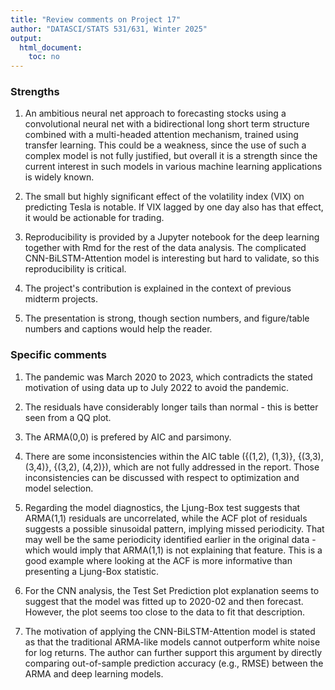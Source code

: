 ```yaml
---
title: "Review comments on Project 17"
author: "DATASCI/STATS 531/631, Winter 2025"
output:
  html_document:
    toc: no
---
```


### Strengths

1. An ambitious neural net approach to forecasting stocks using a convolutional neural net with a bidirectional long short term structure combined with a multi-headed attention mechanism, trained using transfer learning. This could be a weakness, since the use of such a complex model is not fully justified, but overall it is a strength since the current interest in such models in various machine learning applications is widely known.

1. The small but highly significant effect of the volatility index (VIX) on predicting Tesla is notable. If VIX lagged by one day also has that effect, it would be actionable for trading.

1. Reproducibility is provided by a Jupyter notebook for the deep learning together with Rmd for the rest of the data analysis. The complicated CNN-BiLSTM-Attention model is interesting but hard to validate, so this reproducibility is critical.

1. The project's contribution is explained in the context of previous midterm projects.

1. The presentation is strong, though section numbers, and figure/table numbers and captions would help the reader.

### Specific comments

1. The pandemic was March 2020 to 2023, which contradicts the stated motivation of using data up to July 2022 to avoid the pandemic.

1. The residuals have considerably longer tails than normal - this is better seen from a QQ plot.

1. The ARMA(0,0) is prefered by AIC and parsimony. 

1. There are some inconsistencies within the AIC table ({(1,2), (1,3)}, {(3,3), (3,4)}, {(3,2), (4,2)}), which are not fully addressed in the report. Those inconsistencies can be discussed with respect to optimization and model selection.

1. Regarding the model diagnostics, the Ljung-Box test suggests that ARMA(1,1) residuals are uncorrelated, while the ACF plot of residuals suggests a possible sinusoidal pattern, implying missed periodicity.
That may well be the same periodicity identified earlier in the original data - which would imply that ARMA(1,1) is not explaining that feature.
This is a good example where looking at the ACF is more informative than presenting a Ljung-Box statistic.

1. For the CNN analysis, the Test Set Prediction plot explanation seems to suggest that the model was fitted up to 2020-02 and then forecast. However, the plot seems too close to the data to fit that description.

1. The motivation of applying the CNN-BiLSTM-Attention model is stated as that the traditional ARMA-like models cannot outperform white noise for log returns.
The author can further support this argument by directly comparing out-of-sample prediction accuracy (e.g., RMSE) between the ARMA and deep learning models.

